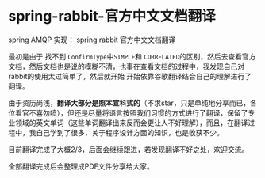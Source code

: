 # spring-rabbit-官方中文文档翻译
spring AMQP 实现： spring rabbit 官方中文文档翻译

最初是由于 找不到 `ConfirmType`中`SIMPLE`和 `CORRELATED`的区别，然后去查看官方文档，然后文档也是说的模糊不清，也事在查看文档的过程中，我发现自己对rabbit的使用太过简单了，然后就开始 开始依靠谷歌翻译结合自己的理解进行了翻译。

由于资历尚浅，**翻译大部分是照本宣科式的**（不求star，只是单纯地分享而已，各位看官不喜勿喷），但还是尽量将语言按照我们习惯的方式进行了翻译，保留了专业领域的英文单词（这些单词翻译出来反而会更让人不好理解），而且，在翻译过程中，我自己学到了很多，关于程序设计方面的知识，也是收获不少。

目前翻译完成了大概2/3，后面会继续跟进，若发现翻译不好之处，欢迎交流。

全部翻译完成后会整理成PDF文件分享给大家。

